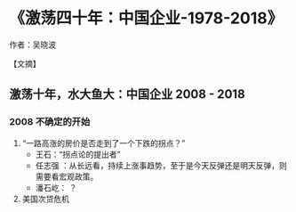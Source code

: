 # 《激荡四十年：中国企业-1978-2018》

作者：吴晓波

【文摘】

## 激荡十年，水大鱼大：中国企业 2008 - 2018

### 2008 不确定的开始

1. “一路高涨的房价是否走到了一个下跌的拐点？” 
      * 王石：“拐点论的提出者”
      *  任志强 ：从长远看，持续上涨事趋势，至于是今天反弹还是明天反弹，则需要看宏观政策。
      * 潘石屹： ？
2. 美国次贷危机

